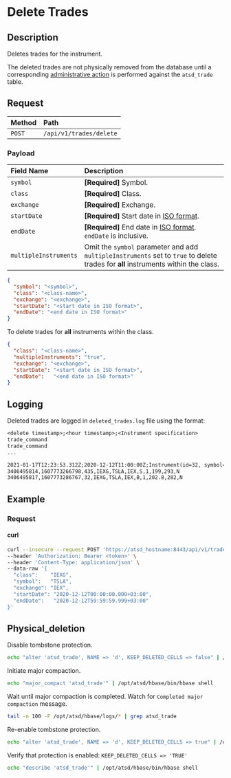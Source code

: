 # Delete Trades

## Description

Deletes trades for the instrument.

The deleted trades are not physically removed from the database until a corresponding [administrative action](#physical_deletion) is performed against the `atsd_trade` table.

## Request

| **Method** | **Path** |
|:---|:---|
| `POST` | `/api/v1/trades/delete` |

### Payload

| **Field Name** | **Description** |
|:---|:---|
| `symbol` | **[Required]** Symbol. |
| `class` | **[Required]** Class. |
| `exchange` | **[Required]** Exchange. |
| `startDate` | **[Required]** Start date in [ISO format](../shared/date-format.md#supported-formats).  |
| `endDate` | **[Required]** End date in [ISO format](../shared/date-format.md#supported-formats). `endDate` is inclusive. |
| `multipleInstruments` | Omit the `symbol` parameter and add `multipleInstruments` set to `true` to delete trades for **all** instruments within the class. |

```json
{
  "symbol": "<symbol>",
  "class": "<class-name>",
  "exchange": "<exchange>",
  "startDate": "<start date in ISO format>",
  "endDate": "<end date in ISO format>"
}
```

To delete trades for **all** instruments within the class.

```json
{
  "class": "<class-name>",
  "multipleInstruments": "true",
  "exchange": "<exchange>",
  "startDate": "<start date in ISO format>",
  "endDate":   "<end date in ISO format>"
}
```

## Logging

Deleted trades are logged in `deleted_trades.log` file using the format:

```txt
<delete timestamp>;<hour timestamp>;<Instrument specification>
trade_command
trade_command
...
```

```txt
2021-01-17T12:23:53.312Z;2020-12-12T11:00:00Z;Instrument(id=32, symbol=TSLA, class=IEXG, exchange=IEX)
3406495814,1607773266798,435,IEXG,TSLA,IEX,S,1,199,293,N
3406495817,1607773286767,32,IEXG,TSLA,IEX,B,1,202.8,282,N
```

## Example

### Request

#### curl

```bash
curl --insecure --request POST 'https://atsd_hostname:8443/api/v1/trades/delete' \
--header 'Authorization: Bearer <token>' \
--header 'Content-Type: application/json' \
--data-raw '{
  "class":    "IEXG",
  "symbol":   "TSLA",
  "exchange": "IEX",
  "startDate": "2020-12-12T00:00:00.000+03:00",
  "endDate":   "2020-12-12T59:59:59.999+03:00"
}'
```

## Physical_deletion

Disable tombstone protection.

```bash
echo "alter 'atsd_trade', NAME => 'd', KEEP_DELETED_CELLS => false" | /opt/atsd/hbase/bin/hbase shell
```

Initiate major compaction.

```bash
echo "major_compact 'atsd_trade'" | /opt/atsd/hbase/bin/hbase shell
```

Wait until major compaction is completed. Watch for `Completed major compaction` message.

```bash
tail -n 100 -F /opt/atsd/hbase/logs/* | grep atsd_trade
```

Re-enable tombstone protection.

```bash
echo "alter 'atsd_trade', NAME => 'd', KEEP_DELETED_CELLS => true" | /opt/atsd/hbase/bin/hbase shell
```

<!-- markdownlint-disable MD101 -->
Verify that protection is enabled: `KEEP_DELETED_CELLS => 'TRUE'`
<!-- markdownlint-enable MD101 -->

```bash
echo "describe 'atsd_trade'" | /opt/atsd/hbase/bin/hbase shell
```